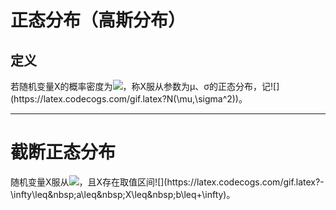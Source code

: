 # 正态分布（高斯分布）

## 定义
若随机变量X的概率密度为![](https://latex.codecogs.com/gif.latex?f(x)=\frac{1}{\sqrt{2\pi}\sigma}e^{-\frac{(x-\mu)^2}{2\sigma^2}}(x\in&nbsp;R,\sigma>0))，称X服从参数为μ、σ的正态分布，记![](https://latex.codecogs.com/gif.latex?N(\mu,\sigma^2))。

---

# 截断正态分布
随机变量X服从![](https://latex.codecogs.com/gif.latex?N(\mu,\sigma^2))，且X存在取值区间![](https://latex.codecogs.com/gif.latex?-\infty\leq&nbsp;a\leq&nbsp;X\leq&nbsp;b\leq+\infty)。
